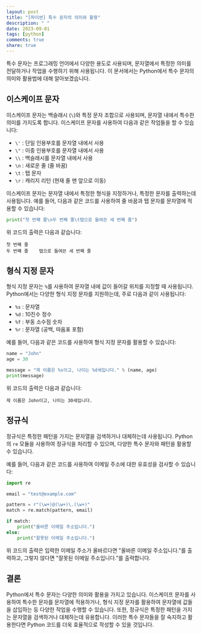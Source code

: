 ```yaml
---
layout: post
title: "[파이썬] 특수 문자의 의미와 활용"
description: " "
date: 2023-09-01
tags: [python]
comments: true
share: true
---
```


특수 문자는 프로그래밍 언어에서 다양한 용도로 사용되며, 문자열에서 특정한 의미를 전달하거나 작업을 수행하기 위해 사용됩니다. 이 문서에서는 Python에서 특수 문자의 의미와 활용법에 대해 알아보겠습니다.

## 이스케이프 문자

이스케이프 문자는 백슬래시 (`\`)와 특정 문자 조합으로 사용되며, 문자열 내에서 특수한 의미를 가지도록 합니다. 이스케이프 문자를 사용하여 다음과 같은 작업들을 할 수 있습니다:

- `\'` : 단일 인용부호를 문자열 내에서 사용
- `\"` : 이중 인용부호를 문자열 내에서 사용
- `\\` : 백슬래시를 문자열 내에서 사용
- `\n` : 새로운 줄 (줄 바꿈)
- `\t` : 탭 문자
- `\r` : 캐리지 리턴 (현재 줄 맨 앞으로 이동)

이스케이프 문자는 문자열 내에서 특정한 형식을 지정하거나, 특정한 문자를 출력하는데 사용됩니다. 예를 들어, 다음과 같은 코드를 사용하여 줄 바꿈과 탭 문자를 문자열에 적용할 수 있습니다:

```python
print("첫 번째 줄\n두 번째 줄\t탭으로 들여쓴 세 번째 줄")
```

위 코드의 출력은 다음과 같습니다:

```
첫 번째 줄
두 번째 줄    탭으로 들여쓴 세 번째 줄
```

## 형식 지정 문자

형식 지정 문자는 `%`를 사용하여 문자열 내에 값이 들어갈 위치를 지정할 때 사용됩니다. Python에서는 다양한 형식 지정 문자를 지원하는데, 주로 다음과 같이 사용됩니다:

- `%s` : 문자열
- `%d` : 10진수 정수
- `%f` : 부동 소수점 숫자
- `%r` : 문자열 (공백, 따옴표 포함)

예를 들어, 다음과 같은 코드를 사용하여 형식 지정 문자를 활용할 수 있습니다:

```python
name = "John"
age = 30

message = "제 이름은 %s이고, 나이는 %d세입니다." % (name, age)
print(message)
```

위 코드의 출력은 다음과 같습니다:

```
제 이름은 John이고, 나이는 30세입니다.
```

## 정규식

정규식은 특정한 패턴을 가지는 문자열을 검색하거나 대체하는데 사용됩니다. Python의 `re` 모듈을 사용하여 정규식을 처리할 수 있으며, 다양한 특수 문자와 패턴을 활용할 수 있습니다.

예를 들어, 다음과 같은 코드를 사용하여 이메일 주소에 대한 유효성을 검사할 수 있습니다:

```python
import re

email = "test@example.com"

pattern = r"(\w+)@(\w+)\.(\w+)"
match = re.match(pattern, email)

if match:
    print("올바른 이메일 주소입니다.")
else:
    print("잘못된 이메일 주소입니다.")
```

위 코드의 출력은 입력한 이메일 주소가 올바르다면 "올바른 이메일 주소입니다."를 출력하고, 그렇지 않다면 "잘못된 이메일 주소입니다."를 출력합니다.

## 결론

Python에서 특수 문자는 다양한 의미와 활용을 가지고 있습니다. 이스케이프 문자를 사용하여 특수한 문자를 문자열에 적용하거나, 형식 지정 문자를 활용하여 문자열에 값들을 삽입하는 등 다양한 작업을 수행할 수 있습니다. 또한, 정규식은 특정한 패턴을 가지는 문자열을 검색하거나 대체하는데 유용합니다. 이러한 특수 문자들을 잘 숙지하고 활용한다면 Python 코드를 더욱 효율적으로 작성할 수 있을 것입니다.
